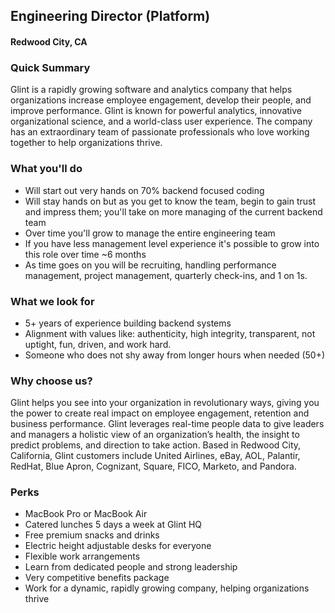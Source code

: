 ## Engineering Director (Platform)
#### Redwood City, CA

### Quick Summary
Glint is a rapidly growing software and analytics company that helps organizations increase employee engagement, develop their people, and improve performance.  Glint is known for powerful analytics, innovative organizational science, and a world-class user experience.   The company has an extraordinary team of passionate professionals who love working together to help organizations thrive.

### What you'll do
+ Will start out very hands on 70% backend focused coding
+ Will stay hands on but as you get to know the team, begin to gain trust and impress them; you'll take on more managing of the current backend team
+ Over time you'll grow to manage the entire engineering team
+ If you have less management level experience it's possible to grow into this role over time ~6 months
+ As time goes on you will be recruiting, handling performance management, project management, quarterly check-ins, and 1 on 1s.

### What we look for
+ 5+ years of experience building backend systems
+ Alignment with values like: authenticity, high integrity, transparent, not uptight, fun, driven, and work hard.
+ Someone who does not shy away from longer hours when needed (50+)

### Why choose us?
Glint helps you see into your organization in revolutionary ways, giving you the power to create real impact on employee engagement, retention and business performance.  Glint leverages real-time people data to give leaders and managers a holistic view of an organization’s health, the insight to predict problems, and direction to take action.  Based in Redwood City, California, Glint customers include United Airlines, eBay, AOL, Palantir, RedHat, Blue Apron, Cognizant, Square, FICO, Marketo, and Pandora.

### Perks
+ MacBook Pro or MacBook Air
+ Catered lunches 5 days a week at Glint HQ
+ Free premium snacks and drinks
+ Electric height adjustable desks for everyone
+ Flexible work arrangements
+ Learn from dedicated people and strong leadership
+ Very competitive benefits package
+ Work for a dynamic, rapidly growing company, helping organizations thrive
